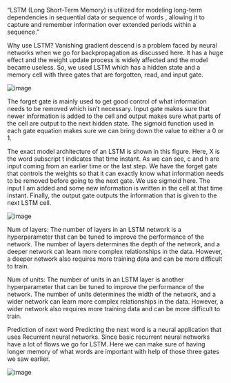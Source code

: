 “LSTM (Long Short-Term Memory) is utilized for modeling long-term dependencies in sequential data or sequence of words , allowing it to capture and remember information over extended periods within a sequence.”

Why use LSTM?
Vanishing gradient descend is a problem faced by neural networks when we go for backpropagation as discussed here. It has a huge effect and the weight update process is widely affected and the model became useless. So, we used LSTM which has a hidden state and a memory cell with three gates that are forgotten, read, and input gate.

![image](https://github.com/user-attachments/assets/5f4dd4da-8b79-48cd-b66f-e3814f1ed82c)


The forget gate is mainly used to get good control of what information needs to be removed which isn’t necessary. Input gate makes sure that newer information is added to the cell and output makes sure what parts of the cell are output to the next hidden state. The sigmoid function used in each gate equation makes sure we can bring down the value to either a 0 or 1.

The exact model architecture of an LSTM is shown in this figure. Here, X is the word subscript t indicates that time instant. As we can see, c and h are input coming from an earlier time or the last step. We have the forget gate that controls the weights so that it can exactly know what information needs to be removed before going to the next gate. We use sigmoid here. The input I am added and some new information is written in the cell at that time instant. Finally, the output gate outputs the information that is given to the next LSTM cell.

![image](https://github.com/user-attachments/assets/3eaa40b0-0744-48a6-b89a-41585e822740)


Num of layers:
The number of layers in an LSTM network is a hyperparameter that can be tuned to improve the performance of the network. The number of layers determines the depth of the network, and a deeper network can learn more complex relationships in the data. However, a deeper network also requires more training data and can be more difficult to train.

Num of units:
The number of units in an LSTM layer is another hyperparameter that can be tuned to improve the performance of the network. The number of units determines the width of the network, and a wider network can learn more complex relationships in the data. However, a wider network also requires more training data and can be more difficult to train.

Prediction of next word
Predicting the next word is a neural application that uses Recurrent neural networks. Since basic recurrent neural networks have a lot of flows we go for LSTM. Here we can make sure of having longer memory of what words are important with help of those three gates we saw earlier.

![image](https://github.com/user-attachments/assets/8dfbe2c0-a34e-45a2-a188-c694620efa66)

